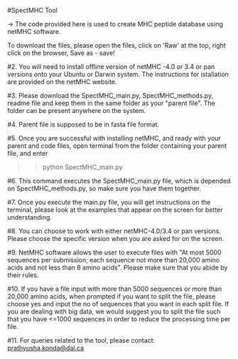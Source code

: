 #SpectMHC Tool



-> The code provided here is used to create MHC peptide database using netMHC software. 

To download the files, please open the files, click on 'Raw' at the top, right click on the browser, Save as - save!

#2. You will need to install offline version of netMHC -4.0 or 3.4 or pan versions onto your Ubuntu or Darwin system. The instructions for istallation are provided on the netMHC website. 

#3. Please download the SpectMHC_main.py, SpectMHC_methods.py, readme file and keep them in the same folder as your "parent file". The folder can be present anywhere on the system.

#4. Parent file is supposed to be in fasta file format. 

#5. Once you are successful with installing netMHC, and ready with your parent and code files, open terminal from the folder containing your parent file, and enter

>>python SpectMHC_main.py

#6. This command executes the SpectMHC_main.py file, which is depended on SpectMHC_methods.py, so make sure you have them together.

#7. Once you execute the main.py file, you will get instructions on the terminal, please look at the examples that appear on the screen for better understanding. 

#8. You can choose to work with either netMHC-4.0/3.4 or pan versions. Please choose the specific version when you are asked for on the screen.

#9. NetMHC software allows the user to execute files with "At most 5000 sequences per submission; each sequence not more than 20,000 amino acids and not less than 8 amino acids". Please make sure that you abide by their rules. 

#10. If you have a file input with more than 5000 sequences or more than 20,000 amino acids, when prompted if you want to split the file, please choose yes and input the no of sequences that you want in each split file. If you are dealing with big data, we would suggest you to split the file such that you have <=1000 sequences in order to reduce the processing time per file. 

#11. For queries related to the tool, please contact:
    prathyusha.konda@dal.ca



